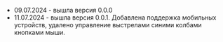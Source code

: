 * 09.07.2024 - вышла версия 0.0.0
* 11.07.2024 - вышла версия 0.0.1. Добавлена поддержка мобильных устройств, удалено управление выстрелами синими колбами кнопками мыши.
